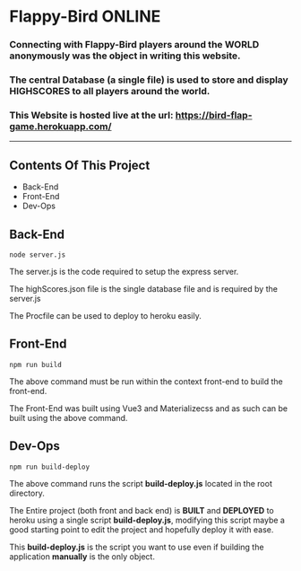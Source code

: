# Flappy-Bird ONLINE

### Connecting with Flappy-Bird players around the **WORLD** anonymously was the object in writing this website.

### The central **Database** (a single file) is used to store and display **HIGHSCORES** to all players around the world.

### This Website is hosted live at the url: https://bird-flap-game.herokuapp.com/

---

## Contents Of This Project

- Back-End
- Front-End
- Dev-Ops

## Back-End

    node server.js

The server.js is the code required to setup the express server.

The highScores.json file is the single database file and is required by the server.js

The Procfile can be used to deploy to heroku easily.

## Front-End

    npm run build

The above command must be run within the context front-end to build the front-end.

The Front-End was built using Vue3 and Materializecss and as such can be built using the above command.

## Dev-Ops

    npm run build-deploy

The above command runs the script **build-deploy.js** located in the root directory.

The Entire project (both front and back end) is **BUILT** and **DEPLOYED** to heroku using a single script **build-deploy.js**, modifying this script maybe a good starting point to edit the project and hopefully deploy it with ease.

This **build-deploy.js** is the script you want to use even if building the application **manually** is the only object.
